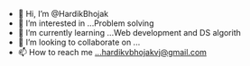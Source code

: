 - 👋 Hi, I’m @HardikBhojak
- 👀 I’m interested in ...Problem solving
- 🌱 I’m currently learning ...Web development and DS algorith
- 💞️ I’m looking to collaborate on ...
- 📫 How to reach me ...hardikvbhojakvj@gmail.com

<!---
HardikBhojak/HardikBhojak is a ✨ special ✨ repository because its `README.md` (this file) appears on your GitHub profile.
You can click the Preview link to take a look at your changes.
--->
